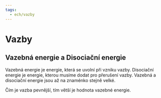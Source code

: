 ```yaml
---
tags:
  - ech/vazby
---
```

# Vazby
## Vazebná energie a Disociační energie
Vazebná energie je energie, která se uvolní při vzniku vazby.
Disociační energie je energie, kterou musíme dodat pro přerušení vazby.
Vazebná a disociační energie jsou až na znaménko stejně velké.

Čím je vazba pevnější, tím větší je hodnota vazebné energie.